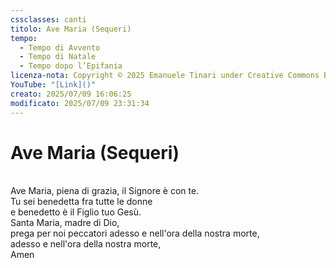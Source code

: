 ```yaml
---
cssclasses: canti
titolo: Ave Maria (Sequeri)
tempo:
  - Tempo di Avvento
  - Tempo di Natale
  - Tempo dopo l’Epifania
licenza-nota: Copyright © 2025 Emanuele Tinari under Creative Commons BY-NC-SA 4.0 https://creativecommons.org/licenses/by-nc-sa/4.0/
YouTube: "[Link]()"
creato: 2025/07/09 16:06:25
modificato: 2025/07/09 23:31:34
---
```


# Ave Maria (Sequeri)
<br>Ave Maria, piena di grazia, il Signore è con te.<br>Tu sei benedetta fra tutte le donne<br>e benedetto è il Figlio tuo Gesù.<br>Santa Maria, madre di Dio, <br>prega per noi peccatori adesso e nell'ora della nostra morte,<br>adesso e nell'ora della nostra morte,<br>Amen
